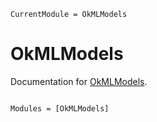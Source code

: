 ```@meta
CurrentModule = OkMLModels
```

# OkMLModels

Documentation for [OkMLModels](https://github.com/okatsn/OkMLModels.jl).

```@index
```

```@autodocs
Modules = [OkMLModels]
```
